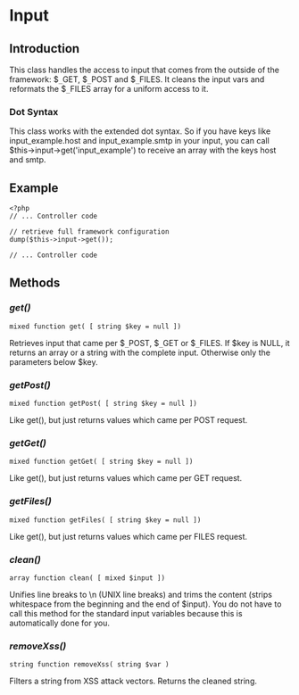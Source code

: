 # Input #



## Introduction ##

This class handles the access to input that comes from the outside of the framework: $`_`GET, $`_`POST and $`_`FILES. It cleans the input vars and reformats the $`_`FILES array for a uniform access to it.

### Dot Syntax ###

This class works with the extended dot syntax. So if you have keys like input\_example.host and input\_example.smtp in your input, you can call $this->input->get('input\_example') to receive an array with the keys host and smtp.

## Example ##
```
<?php
// ... Controller code
 
// retrieve full framework configuration
dump($this->input->get());
 
// ... Controller code
```

## Methods ##

### _get()_ ###
```
mixed function get( [ string $key = null ])
```
Retrieves input that came per $`_`POST, $`_`GET or $`_`FILES.
If $key is NULL, it returns an array or a string with the complete input. Otherwise only the parameters below $key.

### _getPost()_ ###
```
mixed function getPost( [ string $key = null ])
```
Like get(), but just returns values which came per POST request.

### _getGet()_ ###
```
mixed function getGet( [ string $key = null ])
```
Like get(), but just returns values which came per GET request.

### _getFiles()_ ###
```
mixed function getFiles( [ string $key = null ])
```
Like get(), but just returns values which came per FILES request.

### _clean()_ ###
```
array function clean( [ mixed $input ])
```
Unifies line breaks to \n (UNIX line breaks) and trims the content (strips whitespace from the beginning and the end of $input).
You do not have to call this method for the standard input variables because this is automatically done for you.

### _removeXss()_ ###
```
string function removeXss( string $var )
```
Filters a string from XSS attack vectors. Returns the cleaned string.